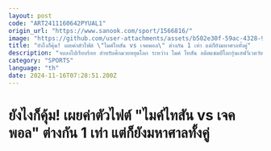 ```yaml
---
layout: post
code: "ART2411160642PYUAL1"
origin_url: "https://www.sanook.com/sport/1566816/"
image: "https://github.com/user-attachments/assets/b502e30f-59ac-4328-903a-02ebc18a68a5"
title: "ยังไงก็คุ้ม! เผยค่าตัวไฟต์ \"ไมค์ไทสัน vs เจคพอล\" ต่างกัน 1 เท่า แต่ก็ยังมหาศาลทั้งคู่"
description: "จบลงไปเรียบร้อย สำหรับศึกมวยหยุดโลก ระหว่าง ไมค์ ไทสัน อดีตแชมป์โลกรุ่นเฮฟวีเวตวัย 58 ปี ดวลกำปั้นกับ เจค พอล ยูทูบเบอร์ชื่อดังวัย 27 ปี ที่มีคนติดตามมากกว่า 20 ล้านคน"
category: "SPORTS"
language: "th"
date: 2024-11-16T07:28:51.200Z
---
```


# ยังไงก็คุ้ม! เผยค่าตัวไฟต์ "ไมค์ไทสัน vs เจคพอล" ต่างกัน 1 เท่า แต่ก็ยังมหาศาลทั้งคู่